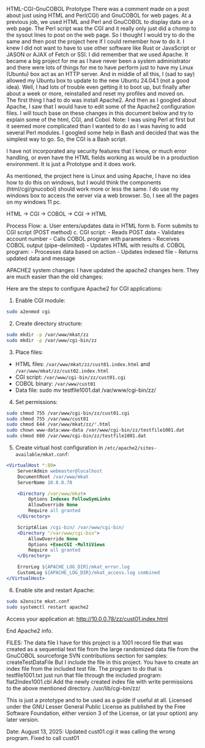 HTML-CGI-GnuCOBOL Prototype
There was a comment made on a post about just using HTML and Perl(CGI) and GnuCOBOL for web pages.
At a previous job, we used HTML and Perl and GnuCOBOL to display data on a web page. The Perl script 
was the CGI and it really only just did a chomp to the sysout lines to post on the web page. 
So I thought I would try to do the same and then post the project here if I could remember how 
to do it. I knew I did not want to have to use other software like Rust or JavaScript or JASON or
 AJAX of Fetch or SSI.  I did remember that we used Apache. 
It became a big project for me as I have never been a system administrator and there were lots 
of things for me to have perform just to have my Linux (Ubuntu) box act as an HTTP server. And in 
middle of all this, I (sad to say) allowed my Ubuntu box to update to the new Ubuntu 24.04.1 (not 
a good idea).  Well, I had lots of trouble even getting it to boot up, but finally after about a 
week or more, reinstalled and reset my profiles and moved on.  
The first thing I had to do was install Apache2. And then as I googled about Apache, I saw 
that I would have to edit some of the Apache2 configuration files. I will touch base on these 
changes in this document below and try to explain some of the html, CGI, and Cobol. Note: I 
was using Perl at first but it seemed more complicated than I wanted to do as I was having to 
add several Perl modules.  I googled some help in Bash and decided that was the simplest way
to go. So, the CGI is a Bash script. 

I have not incorporated any security features that I know, or much error handling, or even have the 
HTML fields working as would be in a production environment. It is just a Prototype and it does work.

As mentioned, the project here is Linux and using Apache, I have no idea how to do this on windows, 
but I would think the components (html/cgi/gnucobol) should work more or less the same. I do 
use my windows box to access the server via a web browser.  So, I see all the pages on my windows 11 pc. 
 
HTML → CGI → COBOL → CGI → HTML 
 

Process Flow:
   a. User enters/updates data in HTML form
   b. Form submits to CGI script (POST method)
   c. CGI script:
      - Reads POST data
      - Validates account number
      - Calls COBOL program with parameters
      - Receives COBOL output (pipe-delimited)
      - Updates HTML with results
   d. COBOL program:
      - Processes data based on action
      - Updates indexed file
      - Returns updated data and message 
	 
APACHE2 system changes: 
 I have updated the apache2 changes here. They are much easier than the old changes: 

Here are the steps to configure Apache2 for CGI applications:

1. Enable CGI module:
```bash
sudo a2enmod cgi
```

2. Create directory structure:
```bash
sudo mkdir -p /var/www/mkat/zz
sudo mkdir -p /var/www/cgi-bin/zz
```

3. Place files:
- HTML files: `/var/www/mkat/zz/cust01.index.html` and `/var/www/mkat/zz/cust02.index.html`
- CGI script: `/var/www/cgi-bin/zz/cust01.cgi`
- COBOL binary: `/var/www/cust01`
- Data file:   sudo mv testfile1001.dat /var/www/cgi-bin/zz/


4. Set permissions:
```bash
sudo chmod 755 /var/www/cgi-bin/zz/cust01.cgi
sudo chmod 755 /var/www/cust01
sudo chmod 644 /var/www/mkat/zz/*.html
sudo chown www-data:www-data /var/www/cgi-bin/zz/testfile1001.dat
sudo chmod 660 /var/www/cgi-bin/zz/testfile1001.dat

```

5. Create virtual host configuration in `/etc/apache2/sites-available/mkat.conf`:
```apache
<VirtualHost *:80>
    ServerAdmin webmaster@localhost
    DocumentRoot /var/www/mkat
    ServerName 10.0.0.78

    <Directory /var/www/mkat>
        Options Indexes FollowSymLinks
        AllowOverride None
        Require all granted
    </Directory>

    ScriptAlias /cgi-bin/ /var/www/cgi-bin/
    <Directory "/var/www/cgi-bin">
        AllowOverride None
        Options +ExecCGI -MultiViews
        Require all granted
    </Directory>

    ErrorLog ${APACHE_LOG_DIR}/mkat_error.log
    CustomLog ${APACHE_LOG_DIR}/mkat_access.log combined
</VirtualHost>
```

6. Enable site and restart Apache:
```bash
sudo a2ensite mkat.conf
sudo systemctl restart apache2
```

Access your application at: http://10.0.0.78/zz/cust01.index.html

			
End Apache2 info. 

FILES: 
	The data file I have for this project is a 1001 record file that was created as a sequential text file 
	from the large randomized data file from the GnuCOBOL sourceforge SVN contributions section for 
	samples: createTestDataFile 
	But I include the file in this project.
	You have to create an index file from the included test file. The program to do that is testfile1001.txt 
	just run that file through the included program: flat2index1001.cbl 
	Add the newly created index file with write permissions to the above mentioned directory. /usr/lib/cgi-bin/zz/ 
	
This is just a prototype and to be used as a guide if useful at all. 
Licensed under the GNU Lesser General Public License as published by the
Free Software Foundation, either version 3 of the License, or (at your 
option) any later version. 

Date: August 13, 2025: 
Updated cust01.cgi it was calling the wrong program.  Fixed to call cust01


	
	
					
							
				

			

			
			
			

					
		

	
		
	
		

